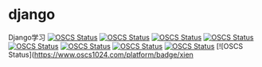 # django
Django学习
[![OSCS Status](https://www.oscs1024.com/platform/badge/xienanjiang/django.svg?size=small)](https://www.oscs1024.com/project/xienanjiang/django?ref=badge_small)
[![OSCS Status](https://www.oscs1024.com/platform/badge/xienanjiang/django.svg?size=large)](https://www.oscs1024.com/project/xienanjiang/django?ref=badge_large)
[![OSCS Status](https://www.oscs1024.com/platform/badge/xienanjiang/django.svg?size=huge)](https://www.oscs1024.com/project/xienanjiang/django?ref=badge_huge)
[![OSCS Status](https://www.oscs1024.com/platform/badge/xienanjiang/django.svg?size=xlarge)](https://www.oscs1024.com/project/xienanjiang/django?ref=badge_xlarge)
[![OSCS Status](https://www.oscs1024.com/platform/badge/xienanjiang/django.svg?size=xxlarge)](https://www.oscs1024.com/project/xienanjiang/django?ref=badge_xxlarge)
[![OSCS Status](https://www.oscs1024.com/platform/badge/xienanjiang/django.svg?size=xxxlarge)](https://www.oscs1024.com/project/xienanjiang/django?ref=badge_xxxlarge)
[![OSCS Status](https://www.oscs1024.com/platform/badge/xienanjiang/django.svg?size=xxxxlarge)](https://www.oscs1024.com/project/xienanjiang/django?ref=badge_xxxxlarge)
[![OSCS Status](https://www.oscs1024.com/platform/badge/xienanjiang/django.svg?size=xxxxxlarge)](https://www.oscs1024.com/project/xienanjiang/django?ref=badge_xxxxxlarge)
[![OSCS Status](https://www.oscs1024.com/platform/badge/xien